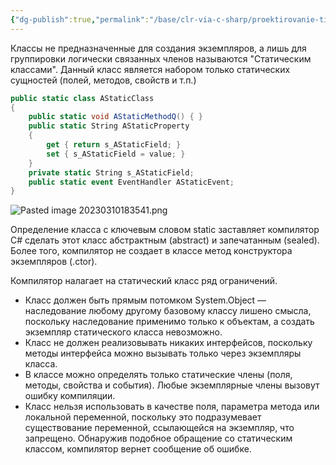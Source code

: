 ```yaml
---
{"dg-publish":true,"permalink":"/base/clr-via-c-sharp/proektirovanie-tipov/staticheskie-klassy/"}
---
```



Классы не предназначенные для создания экземпляров, а лишь для группировки логически связанных членов называются "Статическим классами". Данный класс является набором  только статических сущностей (полей, методов, свойств и т.п.)

```csharp
public static class AStaticClass
{
	public static void AStaticMethodQ() { }
	public static String AStaticProperty
	{
		get { return s_AStaticField; }
		set { s_AStaticField = value; }
	}
	private static String s_AStaticField;
	public static event EventHandler AStaticEvent;
}
```


![Pasted image 20230310183541.png](/img/user/Files/Image/Pasted%20image%2020230310183541.png)

Определение класса с ключевым словом static заставляет компилятор C# сделать этот класс абстрактным (abstract) и запечатанным (sealed). Более того, компилятор не создает в классе метод конструктора экземпляров (.ctor).

Компилятор налагает на статический класс ряд ограничений. 
- Класс должен быть прямым потомком System.Object — наследование любому другому базовому классу лишено смысла, поскольку наследование применимо только к объектам, а создать экземпляр статического класса невозможно.
- Класс не должен реализовывать никаких интерфейсов, поскольку методы интерфейса можно вызывать только через экземпляры класса. 
- В классе можно определять только статические члены (поля, методы, свойства и события). Любые экземплярные члены вызовут ошибку компиляции. 
- Класс нельзя использовать в качестве поля, параметра метода или локальной переменной, поскольку это подразумевает существование переменной, ссылающейся на экземпляр, что запрещено. Обнаружив подобное обращение со статическим классом, компилятор вернет сообщение об ошибке.